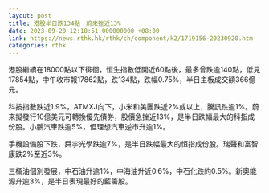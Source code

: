 ```yaml
---
layout: post
title: 港股半日跌134點　蔚來挫近13%
date: 2023-09-20 12:18:51.000000000 +08:00
link: https://news.rthk.hk/rthk/ch/component/k2/1719156-20230920.htm
categories: rthk
---
```


港股繼續在18000點以下徘徊，恒生指數低開近60點後，最多曾跌逾140點，低見17854點，中午收市報17862點，跌134點，跌幅0.75%，半日主板成交額366億元。

科技指數跌近1.9%，ATMXJ向下，小米和美團跌近2%或以上，騰訊跌逾1%。蔚來擬發行10億美元可轉換優先債券，股價急挫近13%，是半日跌幅最大的科指成份股。小鵬汽車跌逾5%，但理想汽車逆市升逾1%。

手機設備股下跌，舜宇光學跌逾7%，是半日跌幅最大的恒指成份股。瑞聲和富智康跌2%至近3%。

三桶油個別發展，中石油升逾1%，中海油升近0.6%，中石化跌約0.5%。新奧能源升逾3%，是半日表現最好的藍籌股。
